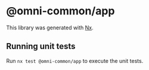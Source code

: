 # @omni-common/app

This library was generated with [Nx](https://nx.dev).

## Running unit tests

Run `nx test @omni-common/app` to execute the unit tests.
